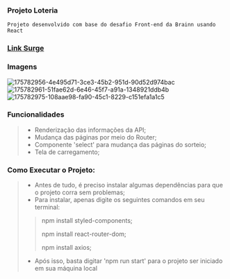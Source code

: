 ### Projeto Loteria
    Projeto desenvolvido com base do desafio Front-end da Brainn usando React    
    
### [Link Surge](http://previous-coal.surge.sh/)

### Imagens
![175782956-4e495d71-3ce3-45b2-951d-90d52d974bac](https://user-images.githubusercontent.com/94694624/175791883-bddc44ca-b97a-407f-9fef-d65c4893cd6a.png)
![175782961-51fae62d-6e46-45f7-a91a-1348921ddb4b](https://user-images.githubusercontent.com/94694624/175791887-46ee568d-3e93-421d-bc98-a95a85349af9.png)
![175782975-108aae98-fa90-45c1-8229-c151efa1a1c5](https://user-images.githubusercontent.com/94694624/175791889-54111ba9-92f0-4da5-b91f-d88f9363335f.png)

### Funcionalidades
> - Renderização das informações da API;
> - Mudança das páginas por meio do Router;
> - Componente 'select' para mudança das páginas do sorteio;
> - Tela de carregamento;

### Como Executar o Projeto:
> - Antes de tudo, é preciso instalar algumas dependências para que o projeto corra sem problemas;
> - Para instalar, apenas digite os seguintes comandos em seu terminal:
>
>> npm install styled-components;
>>
>> npm install react-router-dom;
>> 
>> npm install axios;
>
> - Após isso, basta digitar 'npm run start' para o projeto ser iniciado em sua máquina local

